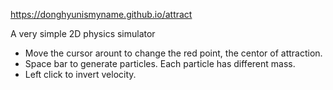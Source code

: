 https://donghyunismyname.github.io/attract

A very simple 2D physics simulator

- Move the cursor arount to change the red point, the centor of attraction.
- Space bar to generate particles. Each particle has different mass.
- Left click to invert velocity.

